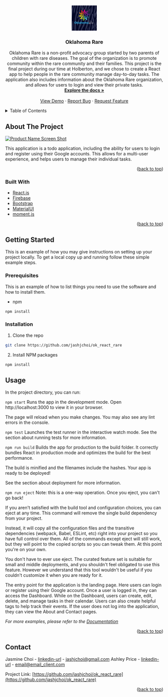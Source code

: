 <div id="top"></div>
<!--
*** Thanks for checking out the Best-README-Template. If you have a suggestion
*** that would make this better, please fork the repo and create a pull request
*** or simply open an issue with the tag "enhancement".
*** Don't forget to give the project a star!
*** Thanks again! Now go create something AMAZING! :D
-->



<!-- PROJECT SHIELDS -->
<!--
*** I'm using markdown "reference style" links for readability.
*** Reference links are enclosed in brackets [ ] instead of parentheses ( ).
*** See the bottom of this document for the declaration of the reference variables
*** for contributors-url, forks-url, etc. This is an optional, concise syntax you may use.
*** https://www.markdownguide.org/basic-syntax/#reference-style-links
-->

<!-- PROJECT LOGO -->
<br />
<div align="center">
  <a href="https://github.com/jashjchoi/ok_react_rare">
    <img src="src/components/assets/images/logook.png" alt="Logo" width="80" height="80">
  </a>

<h3 align="center">Oklahoma Rare</h3>

  <p align="center">
    Oklahoma Rare is a non-profit advocacy group started by two parents of children with rare diseases. The goal of the organization is to promote community within the rare community and their families. This project is the final project during our time at Holberton, and we chose to create a React app to help people in the rare community manage day-to-day tasks. The application also includes information about the Oklahoma Rare organization, and allows for users to login and view their private tasks. 
    <br />
    <a href="https://github.com/jashjchoi/ok_react_rare"><strong>Explore the docs »</strong></a>
    <br />
    <br />
    <a href="https://github.com/jashjchoi/ok_react_rare">View Demo</a>
    ·
    <a href="https://github.com/jashjchoi/ok_react_rare/issues">Report Bug</a>
    ·
    <a href="https://github.com/jashjchoi/ok_react_rare/issues">Request Feature</a>
  </p>
</div>



<!-- TABLE OF CONTENTS -->
<details>
  <summary>Table of Contents</summary>
  <ol>
    <li>
      <a href="#about-the-project">About The Project</a>
      <ul>
        <li><a href="#built-with">Built With</a></li>
      </ul>
    </li>
    <li>
      <a href="#getting-started">Getting Started</a>
    </li>
    <li><a href="#usage">Usage</a></li>
    <li><a href="#contact">Contact</a></li>
    <li><a href="#acknowledgments">Acknowledgments</a></li>
  </ol>
</details>



<!-- ABOUT THE PROJECT -->
## About The Project

[![Product Name Screen Shot][product-screenshot]](https://example.com)

This application is a todo application, including the ability for users to login and register using their Google accounts. This allows for a multi-user experience, and helps users to manage their individual tasks. 

<p align="right">(<a href="#top">back to top</a>)</p>



### Built With

* [React.js](https://reactjs.org/)
* [Firebase](https://firebase.google.com/)
* [Bootstrap](https://getbootstrap.com)
* [MaterialUI](https://mui.com/)
* [moment.js](https://momentjs.com/)
<p align="right">(<a href="#top">back to top</a>)</p>



<!-- GETTING STARTED -->
## Getting Started

This is an example of how you may give instructions on setting up your project locally.
To get a local copy up and running follow these simple example steps.
### Prerequisites

This is an example of how to list things you need to use the software and how to install them.
* npm
```sh
npm install
```

### Installation

1. Clone the repo
```sh
git clone https://github.com/jashjchoi/ok_react_rare
```
2. Install NPM packages
```sh
npm install
```






<!-- USAGE EXAMPLES -->
## Usage

In the project directory, you can run:

`npm start`
Runs the app in the development mode.
Open http://localhost:3000 to view it in your browser.

The page will reload when you make changes.
You may also see any lint errors in the console.

`npm test`
Launches the test runner in the interactive watch mode.
See the section about running tests for more information.

`npm run build`
Builds the app for production to the build folder.
It correctly bundles React in production mode and optimizes the build for the best performance.

The build is minified and the filenames include the hashes.
Your app is ready to be deployed!

See the section about deployment for more information.

`npm run eject`
Note: this is a one-way operation. Once you eject, you can't go back!

If you aren't satisfied with the build tool and configuration choices, you can eject at any time. This command will remove the single build dependency from your project.

Instead, it will copy all the configuration files and the transitive dependencies (webpack, Babel, ESLint, etc) right into your project so you have full control over them. All of the commands except eject will still work, but they will point to the copied scripts so you can tweak them. At this point you're on your own.

You don't have to ever use eject. The curated feature set is suitable for small and middle deployments, and you shouldn't feel obligated to use this feature. However we understand that this tool wouldn't be useful if you couldn't customize it when you are ready for it.

The entry point for the application is the landing page. Here users can login or register using their Google account.
Once a user is logged in, they can access the Dashboard. While on the Dashboard, users can create, edit, delete, and manage tasks in their calendar. Users can also create helpful tags to help track their events.
If the user does not log into the application, they can view the About and Contact pages.

_For more examples, please refer to the [Documentation](https://example.com)_

<p align="right">(<a href="#top">back to top</a>)</p>



<!-- CONTACT -->
## Contact

Jasmine Choi - [linkedin-url](https://www.linkedin.com/in/jasmine-hj-choi/) - jashjchoi@gmail.com
Ashley Price - [linkedin-url](https://www.linkedin.com/in/ashleybordenprice/) - email@email_client.com

Project Link: [https://github.com/jashjchoi/ok_react_rare](https://github.com/jashjchoi/ok_react_rare)

<p align="right">(<a href="#top">back to top</a>)</p>


<!-- MARKDOWN LINKS & IMAGES -->
<!-- https://www.markdownguide.org/basic-syntax/#reference-style-links -->
[contributors-shield]: https://img.shields.io/github/contributors/github_username/repo_name.svg?style=for-the-badge
[contributors-url]: https://github.com/github_username/repo_name/graphs/contributors
[forks-shield]: https://img.shields.io/github/forks/github_username/repo_name.svg?style=for-the-badge
[forks-url]: https://github.com/github_username/repo_name/network/members
[stars-shield]: https://img.shields.io/github/stars/github_username/repo_name.svg?style=for-the-badge
[stars-url]: https://github.com/github_username/repo_name/stargazers
[issues-shield]: https://img.shields.io/github/issues/github_username/repo_name.svg?style=for-the-badge
[issues-url]: https://github.com/github_username/repo_name/issues
[license-shield]: https://img.shields.io/github/license/github_username/repo_name.svg?style=for-the-badge
[license-url]: https://github.com/github_username/repo_name/blob/master/LICENSE.txt
[linkedin-shield]: https://img.shields.io/badge/-LinkedIn-black.svg?style=for-the-badge&logo=linkedin&colorB=555
[linkedin-url]: https://linkedin.com/in/linkedin_username
[product-screenshot]: images/screenshot.png

